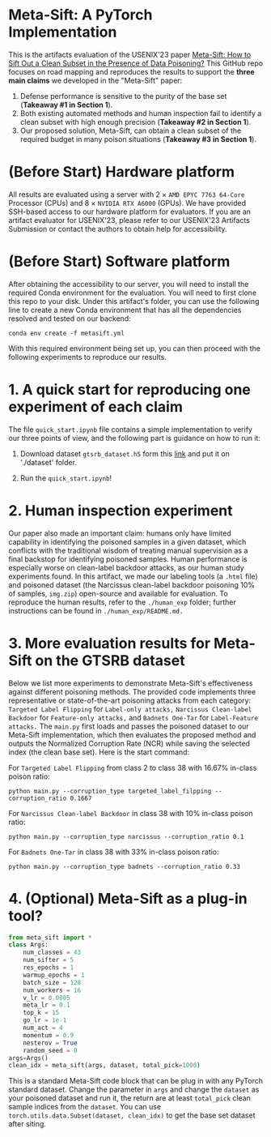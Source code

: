 # Meta-Sift: A PyTorch Implementation
This is the artifacts evaluation of the USENIX'23 paper [Meta-Sift: How to Sift Out a Clean Subset in the Presence of Data Poisoning?](https://arxiv.org/abs/2210.06516)
This GitHub repo focuses on road mapping and reproduces the results to support the **three main claims** we developed in the "Meta-Sift" paper:
1. Defense performance is sensitive to the purity of the
base set (**Takeaway \#1 in Section 1**).
2. Both existing automated methods and human inspection fail to identify a clean subset with high enough precision (**Takeaway \#2 in Section 1**).
3. Our proposed solution, Meta-Sift, can obtain a clean subset of the required budget in many poison situations (**Takeaway \#3 in Section 1**).

# (Before Start) Hardware platform
All results are evaluated using a server with 2 $\times$ `AMD EPYC 7763 64-Core` Processor (CPUs) and 8 $\times$ `NVIDIA RTX A6000` (GPUs). We have provided SSH-based access to our hardware platform for evaluators. If you are an artifact evaluator for USENIX'23, please refer to our USENIX'23 Artifacts Submission or contact the authors to obtain help for accessibility.

# (Before Start) Software platform
After obtaining the accessibility to our server, you will need to install the required Conda environment for the evaluation. You will need to first clone this repo to your disk. Under this artifact's folder, you can use the following line to create a new Conda environment that has all the dependencies resolved and tested on our backend:
```console
conda env create -f metasift.yml
```
With this required environment being set up, you can then proceed with the following experiments to reproduce our results.

# 1. A quick start for reproducing one experiment of each claim
The file `quick_start.ipynb` file contains a simple implementation to verify our three points of view, and the following part is guidance on how to run it:

1. Download dataset `gtsrb_dataset.h5` form this [link](https://drive.google.com/file/d/1SKYMwrnjEyFjjc7UWTdAyAjFI_demNtD/view?usp=sharing) and put it on './dataset' folder.

2. Run the `quick_start.ipynb`!

# 2. Human inspection experiment

Our paper also made an important claim: humans only have limited capability in identifying the poisoned samples in a given dataset, which conflicts with the traditional wisdom of treating manual supervision as a final backstop for identifying poisoned samples. Human performance is especially worse on clean-label backdoor attacks, as our human study experiments found. In this artifact, we made our labeling tools (a `.html` file) and poisoned dataset (the Narcissus clean-label backdoor poisoning 10% of samples, `img.zip`) open-source and available for evaluation. To reproduce the human results, refer to the `./human_exp` folder; further instructions can be found in `./human_exp/README.md.`


# 3. More evaluation results for Meta-Sift on the GTSRB dataset

Below we list more experiments to demonstrate Meta-Sift's effectiveness against different poisoning methods. The provided code implements three representative or state-of-the-art poisoning attacks from each category: `Targeted Label Flipping` for `Label-only attacks,` `Narcissus Clean-label Backdoor` for `Feature-only attacks,` and `Badnets One-Tar` for `Label-Feature attacks.` The `main.py` first loads and passes the poisoned dataset to our Meta-Sift implementation, which then evaluates the proposed method and outputs the Normalized Corruption Rate (NCR) while saving the selected index (the clean base set). Here is the start command: 

For `Targeted Label Flipping` from class 2 to class 38 with 16.67% in-class poison ratio:  
```console
python main.py --corruption_type targeted_label_filpping --corruption_ratio 0.1667
```


For `Narcissus Clean-label Backdoor` in class 38 with 10% in-class poison ratio:  
```console
python main.py --corruption_type narcissus --corruption_ratio 0.1
```


For `Badnets One-Tar` in class 38 with 33% in-class poison ratio:  
```console
python main.py --corruption_type badnets --corruption_ratio 0.33
```

# 4. (Optional) Meta-Sift as a plug-in tool?
```python
from meta_sift import *
class Args:
    num_classes = 43
    num_sifter = 5
    res_epochs = 1
    warmup_epochs = 1
    batch_size = 128
    num_workers = 16
    v_lr = 0.0005
    meta_lr = 0.1
    top_k = 15
    go_lr = 1e-1
    num_act = 4
    momentum = 0.9
    nesterov = True
    random_seed = 0
args=Args()
clean_idx = meta_sift(args, dataset, total_pick=1000)
```
This is a standard Meta-Sift code block that can be plug in with any PyTorch standard dataset.
Change the parameter in `args` and change the `dataset` as your poisoned dataset and run it, the return are at least `total_pick` clean sample indices from the `dataset`. You can use `torch.utils.data.Subset(dataset, clean_idx)` to get the base set dataset after siting.



